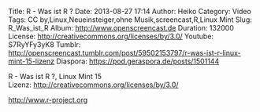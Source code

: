 Title: R - Was ist R ?
Date: 2013-08-27 17:14
Author: Heiko
Category: Video
Tags: CC by,Linux,Neueinsteiger,ohne Musik,screencast,R,Linux Mint
Slug: R_Was_ist_R
Album: http://www.openscreencast.de
Duration: 132000
License: http://creativecommons.org/licenses/by/3.0/
Youtube: S7RyYFy3yK8
Tumblr: http://openscreencast.tumblr.com/post/59502153797/r-was-ist-r-linux-mint-15-lizenz
Diaspora: https://pod.geraspora.de/posts/1501144

R - Was ist R ?, Linux Mint 15  
Lizenz: <http://creativecommons.org/licenses/by/3.0/>  
  
<http://www.r-project.org>

